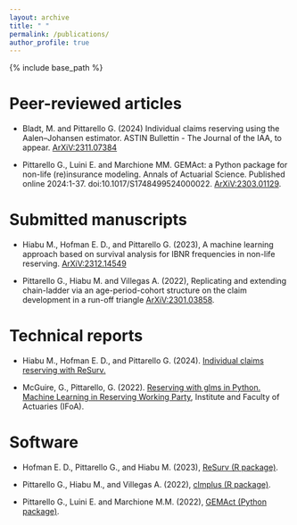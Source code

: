 ```yaml
---
layout: archive
title: " "
permalink: /publications/
author_profile: true
---
```


{% include base_path %}


Peer-reviewed articles
========================

* Bladt, M. and Pittarello G. (2024) Individual claims reserving using the Aalen–Johansen estimator. ASTIN Bullettin - The Journal of the IAA, to appear. [ArXiV:2311.07384](https://arxiv.org/pdf/2311.07384.pdf)

* Pittarello G., Luini E. and Marchione MM. GEMAct: a Python package for non-life (re)insurance modeling. Annals of Actuarial Science. Published online 2024:1-37. doi:10.1017/S1748499524000022. [ArXiV:2303.01129](https://arxiv.org/abs/2303.01129).

Submitted manuscripts
========================

* Hiabu M., Hofman E. D., and Pittarello G. (2023), A machine learning approach based on survival analysis for IBNR frequencies in non-life reserving. [ArXiV:2312.14549](https://arxiv.org/abs/2312.14549)

* Pittarello G., Hiabu M. and Villegas A. (2022), Replicating and extending chain-ladder via an age-period-cohort structure on the claim development in a run-off triangle [ArXiV:2301.03858](https://arxiv.org/abs/2301.03858).

Technical reports
====================

* Hiabu M., Hofman E. D., and Pittarello G. (2024). <a href="https://github.com/gpitt71/gpitt71.github.io/blob/master/files/casvignette.pdf"> Individual claims reserving with ReSurv.</a>

* McGuire, G., Pittarello, G. (2022). [Reserving with glms in Python. Machine Learning in Reserving Working Party](https://institute-and-faculty-of-actuaries.github.io/mlr-blog/post/foundations/python-glms/), Institute and Faculty of Actuaries (IFoA).

Software
============

* Hofman E. D., Pittarello G., and Hiabu M. (2023), [ReSurv (R package)](https://github.com/edhofman/ReSurv).

* Pittarello G., Hiabu M., and Villegas A. (2022), [clmplus (R package)](https://github.com/gpitt71/clmplus). 

* Pittarello G., Luini E. and Marchione M.M. (2022), [GEMAct (Python package)](https://github.com/gpitt71/gemact-code).

